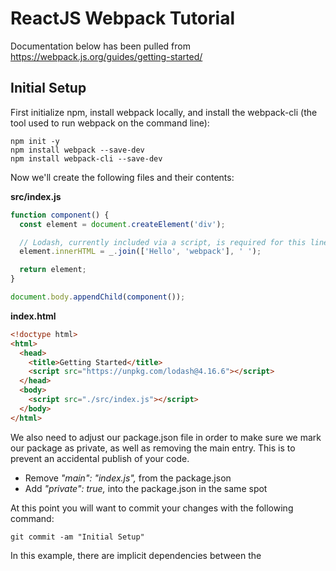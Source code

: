 # ReactJS Webpack Tutorial

Documentation below has been pulled from https://webpack.js.org/guides/getting-started/

## Initial Setup

First initialize npm, install webpack locally, and install the webpack-cli (the tool used to run webpack on the command line):

```
npm init -y
npm install webpack --save-dev
npm install webpack-cli --save-dev
```

Now we'll create the following files and their contents:

**src/index.js**

```javascript
function component() {
  const element = document.createElement('div');

  // Lodash, currently included via a script, is required for this line to work
  element.innerHTML = _.join(['Hello', 'webpack'], ' ');

  return element;
}

document.body.appendChild(component());
```

**index.html**

```html
<!doctype html>
<html>
  <head>
    <title>Getting Started</title>
    <script src="https://unpkg.com/lodash@4.16.6"></script>
  </head>
  <body>
    <script src="./src/index.js"></script>
  </body>
</html>
```

We also need to adjust our package.json file in order to make sure we mark our package as private, as well as removing the main entry. This is to prevent an accidental publish of your code.

* Remove _"main": "index.js",_ from the package.json
* Add _"private": true,_ into the package.json in the same spot

At this point you will want to commit your changes with the following command:

```
git commit -am "Initial Setup"

```

In this example, there are implicit dependencies between the <script> tags. Our index.js file depends on lodash being included in the page before it runs. This is because index.js never explicitly declared a need for lodash; it just assumes that the global variable _ exists.

There are problems with managing JavaScript projects this way:

* It is not immediately apparent that the script depends on an external library.
* If a dependency is missing, or included in the wrong order, the application will not function properly.
* If a dependency is included but not used, the browser will be forced to download unnecessary code.

Let's use webpack to manage these scripts instead.

## Creating a Bundle

First we'll tweak our directory structure slightly, separating the "source" code (/src) from our "distribution" code (/dist). The "source" code is the code that we'll write and edit. The "distribution" code is the minimized and optimized output of our build process that will eventually be loaded in the browser.

```
mkdir dist
mv index.html dist/index.html
```

To bundle the lodash dependency with index.js, we'll need to install the library locally:

```
npm install --save lodash
```

When installing a package that will be bundled into your production bundle, you should use _npm install --save_. If you're installing a package for development purposes (e.g. a linter, testing libraries, etc.) then you should use _npm install --save-dev_. More information can be found in the [npm documentation](https://docs.npmjs.com/cli/install).

Now, lets import lodash in our script.

**src/index.js**

```javascript
import _ from 'lodash';

function component() {
  const element = document.createElement('div');

  element.innerHTML = _.join(['Hello', 'webpack'], ' ');

  return element;
}

document.body.appendChild(component());
```

Now, since we'll be bundling our scripts, we have to update our _index.html_ file. Let's remove the lodash _<script>_, as we now _import_ it, and modify the other _<script>_ tag to load the bundle, instead of the raw _/src_ file:

**dist/index.html**

```
<!doctype html>
<html>
 <head>
   <title>Getting Started</title>
 </head>
 <body>
   <script src="main.js"></script>
 </body>
</html>
```

In this setup, index.js explicitly requires lodash to be present, and binds it as _ (no global scope pollution). By stating what dependencies a module needs, webpack can use this information to build a dependency graph. It then uses the graph to generate an optimized bundle where scripts will be executed in the correct order.

With that said, let's run npx webpack, which will take our script at src/index.js as the entry point, and will generate dist/main.js as the output. The npx command, which ships with Node 8.2/npm 5.2.0 or higher, runs the webpack binary (./node_modules/.bin/webpack) of the webpack package we installed in the beginning:

```
npx webpack
```

Open index.html in your browser and, if everything went right, you should see the following text: 'Hello webpack'.

You will want to commit your changes with the following command:

```
git commit -am "Creating a Bundle"

```

## Modules

The _import_ and _export_ statements have been standardized in ES2015. Although they are not supported in most browsers yet, webpack does support them out of the box.

Behind the scenes, webpack actually "transpiles" the code so that older browsers can also run it. If you inspect _dist/main.js_, you might be able to see how webpack does this, it's quite ingenious! Besides _import_ and _export_, webpack supports various other module syntaxes as well, see [Module API](https://webpack.js.org/api/module-methods) for more information.

Note that webpack will not alter any code other than _import_ and _export_ statements. If you are using other ES2015 features, make sure to use a transpiler such as Babel or Bublé via webpack's loader system.

## Using a Configuration

As of version 4, webpack doesn't require any configuration, but most projects will need a more complex setup, which is why webpack supports a configuration file. This is much more efficient than having to manually type in a lot of commands in the terminal, so let's create one:

**webpack.config.js**
```
const path = require('path');

module.exports = {
  entry: './src/index.js',
  output: {
    filename: 'main.js',
    path: path.resolve(__dirname, 'dist')
  }
};
```

Now, let's run the build again but instead using our new configuration file:

```
npx webpack --config webpack.config.js
```

If a _webpack.config.js_ is present, the _webpack_ command picks it up by default. We use the _--config_ option here only to show that you can pass a config of any name. This will be useful for more complex configurations that need to be split into multiple files.

A configuration file allows far more flexibility than simple CLI usage. We can specify loader rules, plugins, resolve options and many other enhancements this way. See the [configuration documentation](https://webpack.js.org/configuration) to learn more.

You will want to commit your changes with the following command:

```
git commit -am "Using a Configuration"

```

## NPM Scripts

Given it's not particularly fun to run a local copy of webpack from the CLI, we can set up a little shortcut. Let's adjust our _package.json_ by adding an [npm script](https://docs.npmjs.com/misc/scripts):

```
    "scripts": {
-      "test": "echo \"Error: no test specified\" && exit 1"
+      "test": "echo \"Error: no test specified\" && exit 1",
+      "build": "webpack"
    },
```

Now the _npm run build_ command can be used in place of the npx command we used earlier. Note that within _scripts_ we can reference locally installed npm packages by name the same way we did with _npx_. This convention is the standard in most npm-based projects because it allows all contributors to use the same set of common scripts (each with flags like _--config_ if necessary).

Now run the following command and see if your script alias works:

```
npm run build
```

Custom parameters can be passed to webpack by adding two dashes between the _npm run build_ command and your parameters, e.g. _npm run build -- --colors_

You will want to commit your changes with the following command:

```
git commit -am "NPM Scripts"

```

## Loading CSS

In order to import a CSS file from within a JavaScript module, you need to install and add the style-loader and css-loader to your module configuration:

```
npm install --save-dev style-loader css-loader
```

**webpack.config.js**
```
const path = require('path');

module.exports = {
  entry: './src/index.js',
  output: {
    filename: 'main.js',
    path: path.resolve(__dirname, 'dist')
  },
  module: {
    rules: [
      {
        test: /\.css$/,
        use: [
          'style-loader',
          'css-loader'
        ]
      }
    ]
  }
};
```

webpack uses a regular expression to determine which files it should look for and serve to a specific loader. In this case any file that ends with .css will be served to the style-loader and the css-loader.

This enables you to import './style.css' into the file that depends on that styling. Now, when that module is run, a <style> tag with the stringified css will be inserted into the <head> of your html file.

Let's try it out by adding a new style.css file to our project and import it in our index.js:

**src/style.css**
```
.hello {
  color: red;
}
```

**src/index.js**
```
import _ from 'lodash';
import './style.css';

function component() {
  const element = document.createElement('div');

  // Lodash, now imported by this script
  element.innerHTML = _.join(['Hello', 'webpack'], ' ');
  element.classList.add('hello');

  return element;
}

document.body.appendChild(component());
```

Now run your build command:

```
npm run build
```

Open up index.html in your browser again and you should see that Hello webpack is now styled in red. To see what webpack did, inspect the page (don't view the page source, as it won't show you the result, because the <style> tag is dynamically created by JavaScript) and look at the page's head tags. It should contain our style block that we imported in index.js.

Note that you can, and in most cases should, minimize css for better load times in production. On top of that, loaders exist for pretty much any flavor of CSS you can think of -- postcss, sass, and less to name a few.

You will want to commit your changes with the following command:

```
git commit -am "Loading CSS"

```

## Loading Images

So now we're pulling in our CSS, but what about our images like backgrounds and icons? Using the file-loader we can easily incorporate those in our system as well:

```
npm install --save-dev file-loader
```

**webpack.config.js**
```
const path = require('path');

module.exports = {
  entry: './src/index.js',
  output: {
    filename: 'bundle.js',
    path: path.resolve(__dirname, 'dist')
  },
  module: {
    rules: [
      {
        test: /\.css$/,
        use: [
          'style-loader',
          'css-loader'
        ]
      },
      {
        test: /\.(png|svg|jpg|gif)$/,
        use: [
          'file-loader'
        ]
      }
    ]
  }
};
```

Now, when you import MyImage from './my-image.png', that image will be processed and added to your output directory and the MyImage variable will contain the final url of that image after processing. When using the css-loader, as shown above, a similar process will occur for url('./my-image.png') within your CSS. The loader will recognize this is a local file, and replace the './my-image.png' path with the final path to the image in your output directory. The html-loader handles <img src="./my-image.png" /> in the same manner.

Let's add an image to our project and see how this works, you can use any image you like into src/icon.png

**src/index.js**
```
import _ from 'lodash';
import './style.css';
import Icon from './icon.png';

function component() {
  const element = document.createElement('div');

  // Lodash, now imported by this script
  element.innerHTML = _.join(['Hello', 'webpack'], ' ');
  element.classList.add('hello');

  // Add the image to our existing div.
  const myIcon = new Image();
  myIcon.src = Icon;

  element.appendChild(myIcon);

  return element;
}

document.body.appendChild(component());
```

**src/style.css**
```
.hello {
  color: red;
  background: url('./icon.png');
}
```

Let's create a new build and open up the index.html file again:

```
npm run build
```

If all went well, you should now see your icon as a repeating background, as well as an img element beside our Hello webpack text. If you inspect this element, you'll see that the actual filename has changed to something like 5c999da72346a995e7e2718865d019c8.png. This means webpack found our file in the src folder and processed it!


You will want to commit your changes with the following command:

```
git commit -am "Loading Images"

```

